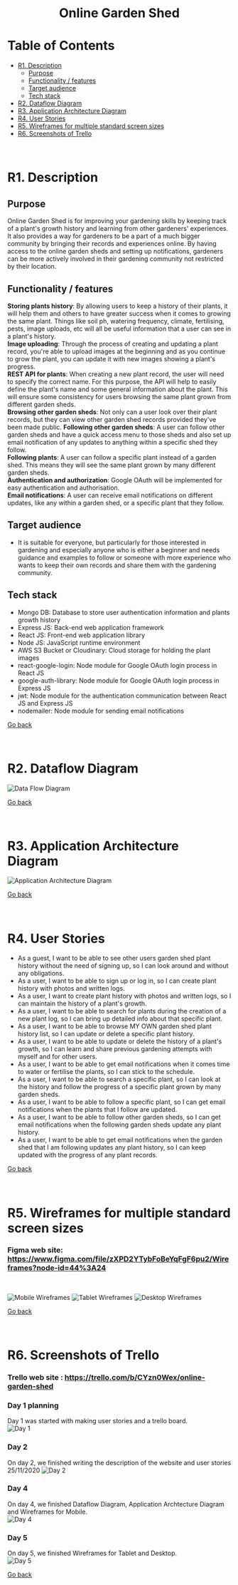 <h1 align="center"> Online Garden Shed
</h1>

# Table of Contents

* [R1. Description](#R1.-Description)
  * [Purpose](#Purpose)
  * [Functionality / features](#Functionality-/-features)
  * [Target audience](#Target-audience)
  * [Tech stack](#Tech-stack)
* [R2. Dataflow Diagram](#R2.-Dataflow-Diagram)
* [R3. Application Architecture Diagram](#R3.-Application-Architecture-Diagram)
* [R4. User Stories](#R4.-User-Stories)
* [R5. Wireframes for multiple standard screen sizes](#R5.-Wireframes-for-multiple-standard-screen-sizes)
* [R6. Screenshots of Trello](#R6.-Screenshots-of-Trello)
<br /><br /><br />

# R1. Description
## Purpose
Online Garden Shed is for improving your gardening skills by keeping track of a plant's growth history and learning from other gardeners' experiences. It also provides a way for gardeners to be a part of a much bigger community by bringing their records and experiences online. By having access to the online garden sheds and setting up notifications, gardeners can be more actively involved in their gardening community not restricted by their location.

## Functionality / features
**Storing plants history**: By allowing users to keep a history of their plants, it will help them and others to have greater success when it comes to growing the same plant. Things like soil ph, watering frequency, climate, fertilising, pests, image uploads, etc will all be useful information that a user can see in a plant's history.<br />
**Image uploading**: Through the process of creating and updating a plant record, you're able to upload images at the beginning and as you continue to grow the plant, you can update it with new images showing a plant's progress.<br />
**REST API for plants**: When creating a new plant record, the user will need to specify the correct name. For this purpose, the API will help to easily define the plant's name and some general information about the plant. This will ensure some consistency for users browsing the same plant grown from different garden sheds.<br />
**Browsing other garden sheds**: Not only can a user look over their plant records, but they can view other garden shed records provided they've been made public.
**Following other garden sheds**: A user can follow other garden sheds and have a quick access menu to those sheds and also set up email notification of any updates to anything within a specific shed they follow.<br />
**Following plants**: A user can follow a specific plant instead of a garden shed. This means they will see the same plant grown by many different garden sheds.<br />
**Authentication and authorization**: Google OAuth will be implemented for easy authentication and authorisation.<br />
**Email notifications**: A user can receive email notifications on different updates, like any within a garden shed, or a specific plant that they follow.

## Target audience
* It is suitable for everyone, but particularly for those interested in gardening and especially anyone who is either a beginner and needs guidance and examples to follow or someone with more experience who wants to keep their own records and share them with the gardening community.

## Tech stack
* Mongo DB: Database to store user authentication information and plants growth history
* Express JS: Back-end web application framework
* React JS: Front-end web application library
* Node JS: JavaScript runtime environment
* AWS S3 Bucket or Cloudinary: Cloud storage for holding the plant images
* react-google-login: Node module for Google OAuth login process in React JS
* google-auth-library: Node module for Google OAuth login process in Express JS
* jwt: Node module for the authentication communication between React JS and Express JS
* nodemailer: Node module for sending email notifications

[Go back](#table-of-contents)<br /><br /><br />

# R2. Dataflow Diagram
![Data Flow Diagram](docs/DFD_OnlineGardenShed.png)

[Go back](#table-of-contents)<br /><br /><br />

# R3. Application Architecture Diagram
![Application Architecture Diagram](docs/AAD_OnlineGardenShed.png)


[Go back](#table-of-contents)<br /><br /><br />

# R4. User Stories
* As a guest, I want to be able to see other users garden shed plant history without the need of signing up, so I can look around and without any obligations.
* As a user, I want to be able to sign up or log in, so I can create plant history with photos and written logs.
* As a user, I want to create plant history with photos and written logs, so I can maintain the history of a plant's growth.
* As a user, I want to be able to search for plants during the creation of a new plant log, so I can bring up detailed info about that specific plant.
* As a user, I want to be able to browse MY OWN garden shed plant history list, so I can update or delete a specific plant history.
* As a user, I want to be able to update or delete the history of a plant's growth, so I can learn and share previous gardening attempts with myself and for other users.
* As a user, I want to be able to get email notifications when it comes time to water or fertilise the plants, so I can stick to the schedule.
* As a user, I want to be able to search a specific plant, so I can look at the history and follow the progress of a specific plant grown by many garden sheds.
* As a user, I want to be able to follow a specific plant, so I can get email notifications when the plants that I follow are updated.
* As a user, I want to be able to follow other garden sheds, so I can get email notifications when the following garden sheds update any plant history.
* As a user, I want to be able to get email notifications when the garden shed that I am following updates any plant history, so I can keep updated with the progress of any plant records.


[Go back](#table-of-contents)<br /><br /><br />

# R5. Wireframes for multiple standard screen sizes
### Figma web site: https://www.figma.com/file/zXPD2YTybFoBeYqFgF6pu2/Wireframes?node-id=44%3A24
<br />


![Mobile Wireframes](docs/MobileWireframes.png)
![Tablet Wireframes](docs/TabletWireframes.png)
![Desktop Wireframes](docs/DesktopWireframes.png)

[Go back](#table-of-contents)<br /><br /><br />

# R6. Screenshots of Trello

### Trello web site : https://trello.com/b/CYzn0Wex/online-garden-shed
### Day 1 planning
Day 1 was started with making user stories and a trello board.<br />
![Day 1](docs/Trello_2020-11-24.png)

### Day 2
On day 2, we finished writing the description of the website and user stories<br />
25/11/2020
![Day 2](docs/Trello_2020-11-25.png)

### Day 4
On day 4, we finished Dataflow Diagram, Application Archtecture Diagram and Wireframes for Mobile.<br />
![Day 4](docs/Trello_2020-11-30.png)

### Day 5
On day 5, we finished Wireframes for Tablet and Desktop.<br />
![Day 5](docs/Trello_2020-12-01.png)


[Go back](#table-of-contents)<br /><br /><br />
